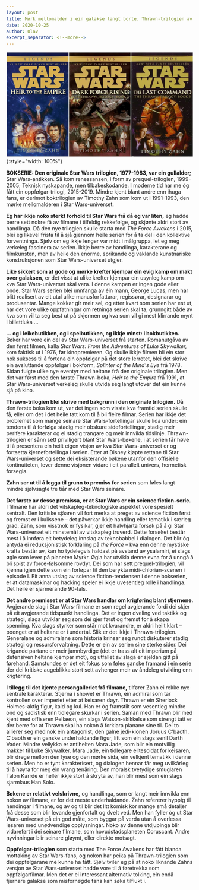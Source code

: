 ```yaml
---
layout: post
title: Mørk mellomalder i ein galakse langt borte. Thrawn-trilogien av Timothy Zahn
date: 2020-10-25
author: Olav
excerpt_separator: <!--more-->
---
```


![Omslaga i Thrawn-trilogien viser teikningar av hovudpersonane i filmplakat-stil](/images/thrawn.jpg){:style="width: 100%"}

**BOKSERIE: Den originale Star Wars trilogien, 1977-1983, var ein gullalder;** Star Wars-antikken. Så kom renessansen, i form av prequel-trilogien,  1999-2005; Teknisk nyskapande, men tilbakeskodande. I moderne tid har me òg fått ein oppfølgar-trilogi, 2015-2019. Mindre kjent blant andre enn ihuga fans, er derimot boktrilogien av Timothy Zahn som kom ut i 1991-1993, den mørke mellomalderen i Star Wars-universet.<!--more-->

**Eg har ikkje noko sterkt forhold til Star Wars frå då eg var liten,** eg hadde berre sett nokre få av filmane i  tilfeldig rekkefølge, og skjønte aldri stort av handlinga. Då den nye trilogien skulle starta med *The Force Awakens* i 2015, blei eg likevel frista til å sjå gjennom heile serien for å ta del i den kollektive forventninga. Sjølv om eg ikkje lenger var midt i målgruppa, let eg meg verkeleg fascinera av serien. Ikkje berre av handlinga, karakterane og filmkunsten, men av heile den enorme, sprikande og vaklande kunstnariske konstruksjonen som Star Wars-universet utgjer.

**Like sikkert som at gode og mørke krefter kjempar ein evig kamp om makt over galaksen,** er det visst at ulike krefter kjempar ein usynleg kamp om kva Star Wars-universet skal vera. I denne kampen er ingen gode eller onde. Star Wars serien blei unnfanga av éin mann, George Lucas, men har blitt realisert av eit utal ulike manusforfattarar, regissørar, designarar og produsentar. Mange kokkar gir meir søl, og etter kvart som serien har est ut, har det vore ulike oppfatningar om retninga serien skal ta, grunngitt både av kva som vil ta seg best ut på skjermen og kva som vil gi mest klirrande mynt i billettluka …

**… og i leikebutikken, og i spelbutikken, og ikkje minst: i bokbutikken.** Bøker har vore ein del av Star Wars-universet frå starten. Romanutgåva av den først filmen, kalla *Star Wars: From the Adventures of Luke Skywalker,* kom faktisk ut i 1976, før kinopremieren. Og skulle ikkje filmen bli ein stor nok suksess til å fortena ein oppfølgar på det store lerretet, blei det skrive ein avsluttande oppfølgar i bokform, *Splinter of the Mind's Eye* frå 1978. Sidan fulgte ulike nye eventyr med heltane frå den originale trilogien. Men det var først med den første Thrawn-boka, *Heir to the Empire* frå 1991, at Star Wars-universet verkeleg skulle utvida seg langt utover det ein kunne sjå på kino.

**Thrawn-trilogien blei skrive med bakgrunn i den originale trilogien.** Då den første boka kom ut, var det ingen som visste kva framtid serien skulle få, eller om det i det heile tatt kom til å bli fleire filmar. Serien har ikkje det problemet som mange seinare Star Wars-fortellingar skulle lida under: ein tendens til å forfølga stadig meir obskure sidefortellingar, stadig meir perifere karakterar og ei stadig trangare og meir innvikla tidslinje. Thrawn-trilogien er sånn sett priviligert blant Star Wars-bøkene, i at serien får høve til å presentera ein heilt eigen visjon av kva Star Wars-universet er og fortsetta kjernefortellinga i serien. Etter at Disney kjøpte rettane til Star Wars-universet og sette dei eksisterande bøkene utanfor den offisielle kontinuiteten, lever denne visjonen vidare i eit parallelt univers, hermetisk forsegla. 

**Zahn ser ut til å legga til grunn to premiss for serien** som føles langt mindre sjølvsagte tre tiår med Star Wars seinare.

**Det første av desse premissa, er at Star Wars er ein science fiction-serie.** I filmane har aldri det vitskapleg-teknologiske aspektet vore spesielt sentralt. Den kritiske sjåaren vil fort merka at preget av science fiction først og fremst er i kulissene – det påverkar ikkje handling eller tematikk i særleg grad. Zahn, som visstnok er fysikar, gjer eit halvhjarta forsøk på å gi Star Wars-universet eit minstemål av vitskapleg truverd. Dette forsøket består mest i å innføra eit betydeleg innslag av teknobabbel i dialogen. Det blir òg antyda ei reduksjonistisk forklaring på *the Force* – kva enn denne mystiske krafta består av, kan ho tydelegvis haldast på avstand av ysalamiri, ei slags øgle som lever på planeten Myrkr. Øgla har utvikla denne evna for å unngå å bli spist av force-følsomme rovdyr. Dei som har sett prequel-trilogien, vil kjenna igjen dette som ein forløpar til den berykta midi-chlorian-scenen i episode I. Eit anna utslag av science fiction-tendensen i denne bokserien, er at datamaskinar og hacking speler ei ikkje uvesentleg rolle i handlinga. Det heile er sjarmerande 90-tals.

**Det andre premisset er at Star Wars handlar om krigføring blant stjernene.** Avgjerande slag i Star Wars-filmane er som regel avgjerande fordi dei skjer på eit avgjerande tidspunkt handlinga. Det er ingen dveling ved taktikk og strategi, slaga utviklar seg som dei gjer først og fremst for å skapa spenning. Kva slags styrker som står mot kvarandre, er aldri heilt klart – poenget er at heltane er i undertal. Slik er det ikkje i Thrawn-trilogien. Generalane og admiralane som historia krinsar seg rundt diskuterer stadig strategi og ressursforvaltning. Dette er ein av serien sine sterke sider. Dei krigande partane er meir jamnbyrdige (det er trass alt eit imperium på defensiven heltane kjempar mot), og utfallet av slaga er sjeldan gitt på førehand. Samstundes er det eit fokus som føles ganske framand i ein serie der dei kritiske augeblikka stort sett avhenger meir av åndeleg utvikling enn krigføring.

**I tillegg til det kjente persongalleriet frå filmane,** tilfører Zahn ei rekke nye sentrale karakterar. Stjerna i showet er Thrawn, ein admiral som tar kontrollen over imperiet etter at keisaren døyr. Thrawn er ein Sherlock Holmes-aktig figur, kald og kul. Han er òg framstilt som vesentleg mindre ond og sadistisk enn tidlegare skurkar i serien. Saman med Thrawn blir med kjent med offiseren Pellaeon, ein slags Watson-skikkelse som strengt tatt er der berre for at Thrawn skal ha nokon å forklara planane sine til. Dei to allierer seg med nok ein antagonist, den galne jedi-klonen Joruus C'baoth. C'baoth er ein ganske underhaldande figur, litt som ein slags senil Darth Vader. Mindre vellykka er antihelten Mara Jade, som blir ein motvillig makker til Luke Skywalker. Mara Jade, ein tidlegare elitesoldat for keisaren, blir drege mellom den lyse og den mørke sida, ein velkjent tematikk i denne serien. Men ho er tynt karakterisert, og dialogen hennar får meg uvilkårleg til å høyra for meg ein vrang tenåring. Den moralsk tvetydige smuglaren Talon Karrde er heller ikkje stort å skryta av, han blir mest som ein slags sjarmlaus Han Solo.

**Bøkene er relativt velskrivne,** og handlinga, som er langt meir innvikla enn nokon av filmane, er for det meste underhaldande. Zahn refererer hyppig til hendingar i filmane, og av og til blir det litt komisk kor mange små detaljer frå desse som blir levande gjenfortalt og dvelt ved. Men han fyller òg ut Star Wars-universet på ein god måte, som byggar på verda utan å overlessa lesaren med unødvendige opplysningar. Noko av denne utdjupinga blir vidareført i dei seinare filmane, som hovudstadsplaneten Coruscant. Andre nyvinningar blir seinare gløymt, eller direkte motsagt.

**Oppfølgar-trilogien** som starta med The Force Awakens har fått blanda mottaking av Star Wars-fans, og nokon har peika på Thrawn-trilogien som dei oppfølgarane me kunne ha fått. Sjølv tviler eg på at noko liknande Zahns versjon av Star Wars-universet hadde vore til å føretrekka som oppfølgarfilmar. Men det er ei interessant alternativ tolking, ein endå fjernare galakse som misfornøgde fans kan søka tilflukt i.